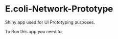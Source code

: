 # E.coli-Network-Prototype

Shiny app used for UI Prototyping purposes.

To Run this app you need to 

